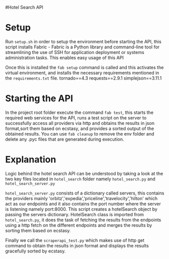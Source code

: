 #Hotel Search API

# Setup
Run `setup.sh` in order to setup the environment before starting the API, 
this script installs Fabric - Fabric is a Python library and command-line tool for 
streamlining the use of SSH for application deployment or systems administration tasks.
This enables easy usage of this API

Once this is installed the `fab setup` command is called and this activates the virtual environment, 
and installs the necessary requirements mentioned in the `requirements.txt` file.
tornado==4.3
requests==2.9.1
simplejson==3.11.1

# Starting the API
In the project root folder execute the command `fab test`, this starts the required 
web services for the API, runs a test script on the server to successfully access all providers 
via http and obtains the results in json format,sort them based on ecstasy, and provides 
a sorted output of the obtained results.
You can use `fab cleanup` to remove the env folder and delete any .pyc files 
that are generated during execution.


# Explanation
Logic behind the hotel search API can be understood by taking a look at the two key files 
located in `hotel_search` folder namely `hotel_search.py` and `hotel_search_server.py`

`hotel_search_server.py` consists of a dictionary called servers, this contains the providers 
mainly 'orbitz','expedia','priceline','travelocity','hilton' which act as our endpoints and it also 
contains the port number where the server is listening namely port:8000. This script creates a 
hotelSearch object by passing the servers dictionary.
HotelSearch class is imported from `hotel_search.py`, it does the task of fetching the results from the 
endpoints using a http fetch on the different endpoints and merges the results by sorting them based on ecstasy.

Finally we call the `scraperapi_test.py` which makes use of http get command to obtain the results 
in json format and displays the results gracefully sorted by ecstasy.
